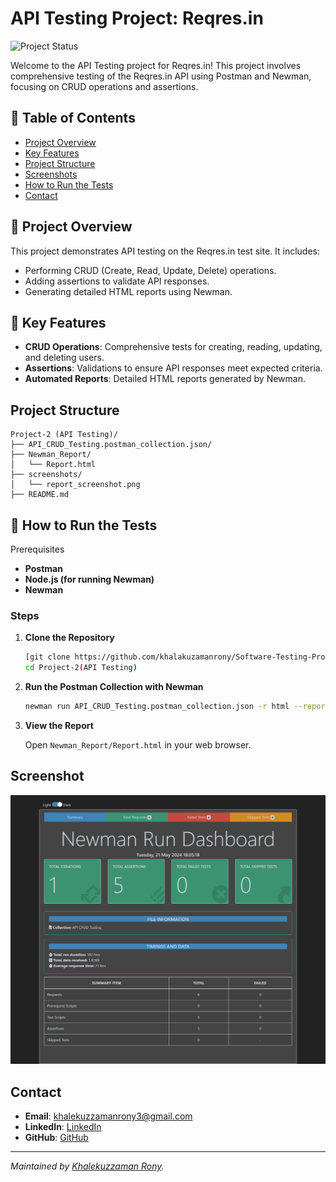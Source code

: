 # API Testing Project: Reqres.in

![Project Status](https://img.shields.io/badge/status-complete-brightgreen)

Welcome to the API Testing project for Reqres.in! This project involves comprehensive testing of the Reqres.in API using Postman and Newman, focusing on CRUD operations and assertions.

## 📖 Table of Contents

- [Project Overview](#project-overview)
- [Key Features](#key-features)
- [Project Structure](#project-structure)
- [Screenshots](#screenshots)
- [How to Run the Tests](#how-to-run-the-tests)
- [Contact](#contact)

## 🎯 Project Overview

This project demonstrates API testing on the Reqres.in test site. It includes:
- Performing CRUD (Create, Read, Update, Delete) operations.
- Adding assertions to validate API responses.
- Generating detailed HTML reports using Newman.

## 🌟 Key Features

- **CRUD Operations**: Comprehensive tests for creating, reading, updating, and deleting users.
- **Assertions**: Validations to ensure API responses meet expected criteria.
- **Automated Reports**: Detailed HTML reports generated by Newman.

## Project Structure

```plaintext
Project-2 (API Testing)/
├── API_CRUD_Testing.postman_collection.json/
├── Newman_Report/
│   └── Report.html
├── screenshots/
│   └── report_screenshot.png
├── README.md
```
## 🚀 How to Run the Tests
Prerequisites
- **Postman**
- **Node.js (for running Newman)**
- **Newman**

### Steps

1. **Clone the Repository**

    ```sh
    [git clone https://github.com/khalakuzamanrony/Software-Testing-Projects.git]
    cd Project-2(API Testing)
    ```

2. **Run the Postman Collection with Newman**

    ```sh
    newman run API_CRUD_Testing.postman_collection.json -r html --reporter-html-export Newman_Report/Report.html
    ```

3. **View the Report**

    Open `Newman_Report/Report.html` in your web browser.

## Screenshot

![Newman HTML Report](screenshots/report_screenshot.png)

## Contact

- **Email**: [khalekuzzamanrony3@gmail.com](mailto:khalekuzzamanrony3@gmail.com)
- **LinkedIn**: [LinkedIn](https://www.linkedin.com/in/khalekuzzamanrony/)
- **GitHub**: [GitHub](https://github.com/khalakuzamanrony/)

---

*Maintained by [Khalekuzzaman Rony](https://github.com/khalakuzamanrony).*
